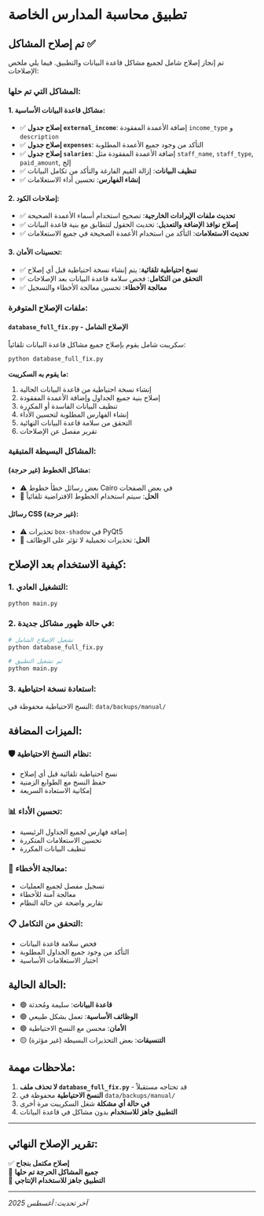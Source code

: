 # تطبيق محاسبة المدارس الخاصة

## تم إصلاح المشاكل ✅

تم إنجاز إصلاح شامل لجميع مشاكل قاعدة البيانات والتطبيق. فيما يلي ملخص الإصلاحات:

### المشاكل التي تم حلها:

#### 1. مشاكل قاعدة البيانات الأساسية:
- ✅ **إصلاح جدول `external_income`**: إضافة الأعمدة المفقودة `income_type` و `description`
- ✅ **إصلاح جدول `expenses`**: التأكد من وجود جميع الأعمدة المطلوبة
- ✅ **إصلاح جدول `salaries`**: إضافة الأعمدة المفقودة مثل `staff_name`, `staff_type`, `paid_amount`, إلخ
- ✅ **تنظيف البيانات**: إزالة القيم الفارغة والتأكد من تكامل البيانات
- ✅ **إنشاء الفهارس**: تحسين أداء الاستعلامات

#### 2. إصلاحات الكود:
- ✅ **تحديث ملفات الإيرادات الخارجية**: تصحيح استخدام أسماء الأعمدة الصحيحة
- ✅ **إصلاح نوافذ الإضافة والتعديل**: تحديث الحقول لتتطابق مع بنية قاعدة البيانات
- ✅ **تحديث الاستعلامات**: التأكد من استخدام الأعمدة الصحيحة في جميع الاستعلامات

#### 3. تحسينات الأمان:
- ✅ **نسخ احتياطية تلقائية**: يتم إنشاء نسخة احتياطية قبل أي إصلاح
- ✅ **التحقق من التكامل**: فحص سلامة قاعدة البيانات بعد الإصلاحات
- ✅ **معالجة الأخطاء**: تحسين معالجة الأخطاء والتسجيل

### ملفات الإصلاح المتوفرة:

#### `database_full_fix.py` - الإصلاح الشامل
سكريبت شامل يقوم بإصلاح جميع مشاكل قاعدة البيانات تلقائياً:
```bash
python database_full_fix.py
```

**ما يقوم به السكريبت:**
1. إنشاء نسخة احتياطية من قاعدة البيانات الحالية
2. إصلاح بنية جميع الجداول وإضافة الأعمدة المفقودة
3. تنظيف البيانات الفاسدة أو المكررة
4. إنشاء الفهارس المطلوبة لتحسين الأداء
5. التحقق من سلامة قاعدة البيانات النهائية
6. تقرير مفصل عن الإصلاحات

### المشاكل البسيطة المتبقية:

#### مشاكل الخطوط (غير حرجة):
- ⚠️ بعض رسائل خطأ خطوط Cairo في بعض الصفحات
- 🔧 **الحل**: سيتم استخدام الخطوط الافتراضية تلقائياً

#### رسائل CSS (غير حرجة):
- ⚠️ تحذيرات `box-shadow` في PyQt5
- 🔧 **الحل**: تحذيرات تجميلية لا تؤثر على الوظائف

## كيفية الاستخدام بعد الإصلاح:

### 1. التشغيل العادي:
```bash
python main.py
```

### 2. في حالة ظهور مشاكل جديدة:
```bash
# تشغيل الإصلاح الشامل
python database_full_fix.py

# ثم تشغيل التطبيق
python main.py
```

### 3. استعادة نسخة احتياطية:
النسخ الاحتياطية محفوظة في: `data/backups/manual/`

## الميزات المضافة:

### 🛡️ نظام النسخ الاحتياطية:
- نسخ احتياطية تلقائية قبل أي إصلاح
- حفظ النسخ مع الطوابع الزمنية
- إمكانية الاستعادة السريعة

### 📊 تحسين الأداء:
- إضافة فهارس لجميع الجداول الرئيسية
- تحسين الاستعلامات المتكررة
- تنظيف البيانات المكررة

### 🔧 معالجة الأخطاء:
- تسجيل مفصل لجميع العمليات
- معالجة آمنة للأخطاء
- تقارير واضحة عن حالة النظام

### 📋 التحقق من التكامل:
- فحص سلامة قاعدة البيانات
- التأكد من وجود جميع الجداول المطلوبة
- اختبار الاستعلامات الأساسية

## الحالة الحالية:

- 🟢 **قاعدة البيانات**: سليمة ومُحدثة
- 🟢 **الوظائف الأساسية**: تعمل بشكل طبيعي
- 🟢 **الأمان**: محسن مع النسخ الاحتياطية
- 🟡 **التنسيقات**: بعض التحذيرات البسيطة (غير مؤثرة)

## ملاحظات مهمة:

1. **لا تحذف ملف `database_full_fix.py`** - قد تحتاجه مستقبلاً
2. **النسخ الاحتياطية** محفوظة في `data/backups/manual/`
3. **في حالة أي مشكلة** شغل السكريبت مرة أخرى
4. **التطبيق جاهز للاستخدام** بدون مشاكل في قاعدة البيانات

---

## تقرير الإصلاح النهائي:

✅ **إصلاح مكتمل بنجاح**  
🎯 **جميع المشاكل الحرجة تم حلها**  
🚀 **التطبيق جاهز للاستخدام الإنتاجي**  

---

*آخر تحديث: أغسطس 2025*
